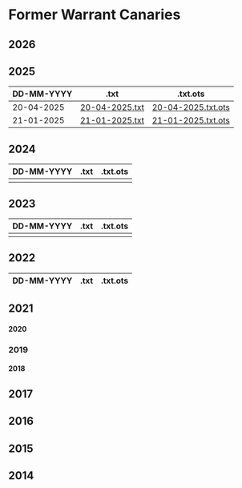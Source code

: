 # Former Warrant Canaries

## 2026

## 2025

| DD-MM-YYYY | .txt | .txt.ots |
| --- | --- | --- |
| 20-04-2025 | [20-04-2025.txt](./20-04-2025.txt) | [20-04-2025.txt.ots](./20-04-2025.txt.ots) |
| 21-01-2025 | [21-01-2025.txt](./21-01-2025.txt) | [21-01-2025.txt.ots](../canary.txt.ots) |

## 2024

| DD-MM-YYYY | .txt | .txt.ots |
| --- | --- | --- |
| | |

## 2023

| DD-MM-YYYY | .txt | .txt.ots |
| --- | --- | --- |
| | |

## 2022

| DD-MM-YYYY | .txt | .txt.ots |
| --- | --- | --- |

## 2021

#### 2020

### 2019

#### 2018

## 2017

## 2016

## 2015

## 2014
